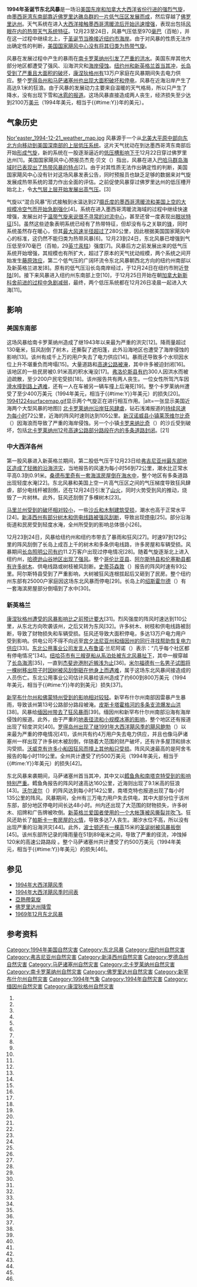**1994年圣诞节东北风暴**是一场沿[美国东岸和](https://zh.wikipedia.org/wiki/美国东岸 "wikilink")[加拿大大西洋省份行进的强烈](../Page/加拿大大西洋省份.md "wikilink")[气旋](../Page/气旋.md "wikilink")，由[墨西哥湾东南部靠近](../Page/墨西哥湾.md "wikilink")[佛罗里达礁岛群的一片](https://zh.wikipedia.org/wiki/佛罗里达礁岛群 "wikilink")[低气压区发展而成](https://zh.wikipedia.org/wiki/低气压 "wikilink")，然后穿越了[佛罗里达州](../Page/佛罗里达州.md "wikilink")。天气系统在进入[大西洋接触](../Page/大西洋.md "wikilink")[墨西哥湾暖流后开始迅速增强](https://zh.wikipedia.org/wiki/墨西哥湾暖流 "wikilink")，表现出包括[风眼在内的](https://zh.wikipedia.org/wiki/风眼 "wikilink")[热带天气系统特征](https://zh.wikipedia.org/wiki/热带气旋 "wikilink")。12月23至24日，风暴气压低至970[毫巴](../Page/巴.md "wikilink")（百帕），并在这一过程中继续北上，于[圣诞节当晚接近](../Page/圣诞节.md "wikilink")[纽约市海岸](https://zh.wikipedia.org/wiki/纽约市 "wikilink")。由于对风暴的性质无法作出确定性的判断，[美国国家飓风中心没有将其归类为热带气旋](https://zh.wikipedia.org/wiki/国家飓风中心 "wikilink")。

风暴在发展过程中产生的暴雨在[南卡罗莱纳州引发了严重的洪水](https://zh.wikipedia.org/wiki/南卡罗莱纳州 "wikilink")。美国东岸其他大部分地区都遭受了强风、沿海洪灾和[海岸侵蚀](https://zh.wikipedia.org/wiki/海岸侵蚀 "wikilink")。[纽约州和](../Page/纽约州.md "wikilink")[新英格兰首当其冲](https://zh.wikipedia.org/wiki/新英格兰 "wikilink")，[长岛受到了严重且大面积的破坏](https://zh.wikipedia.org/wiki/长岛_\(纽约\) "wikilink")，[康涅狄格州有](https://zh.wikipedia.org/wiki/康涅狄格州 "wikilink")13万户家庭在风暴期间失去电力供应。整个[罗得岛州和](https://zh.wikipedia.org/wiki/罗得岛州 "wikilink")[马萨诸塞州也出现大面积破坏和停电](https://zh.wikipedia.org/wiki/马萨诸塞州 "wikilink")，风暴在近海沿岸产生了高达9.1米的狂浪。由于风暴的发展动力主要来自温暖的天气格局，所以只产生了降水，没有出现下雪和[冰雹的报道](../Page/冰雹.md "wikilink")。这场风暴直接造成两人丧生，经济损失至少达到2100万[美元](../Page/美元.md "wikilink")（1994年美元，相当于{{\#time:Y}}年的美元）。

## 气象历史

[Nor'easter_1994-12-21_weather_map.jpg](https://zh.wikipedia.org/wiki/File:Nor'easter_1994-12-21_weather_map.jpg "fig:Nor'easter_1994-12-21_weather_map.jpg")
风暴源于一个从[北美大平原中部向东北方向移动到](../Page/北美大平原.md "wikilink")[美国深南部的上层](https://zh.wikipedia.org/wiki/美国深南部 "wikilink")[低压系统](https://zh.wikipedia.org/wiki/低气压 "wikilink")。这片天气扰动在到达墨西哥湾东南部后开始[形成气旋](https://zh.wikipedia.org/wiki/气旋生成 "wikilink")，新的系统在一股逐渐逼近的[低压槽影响下于](https://zh.wikipedia.org/wiki/低压槽 "wikilink")12月22日穿过佛罗里达州\[1\]。美国国家飓风中心预报员杰克·贝文（）指出，风暴在进入[巴哈马群岛海域时已表现出了](https://zh.wikipedia.org/wiki/巴哈马群岛 "wikilink")[热带风暴的特点](https://zh.wikipedia.org/wiki/热带气旋 "wikilink")\[2\]。由于对其性质无法作出确定性的判断，美国国家飓风中心没有针对这场风暴发表公告，同时预报员也缺乏足够的数据来对气旋发展成热带系统的潜力作出全面的评估。之前促使风暴穿过佛罗里达州的低压槽开始北上，令[大气层上层开始发展出](../Page/大气层.md "wikilink")[高气压](https://zh.wikipedia.org/wiki/高气压 "wikilink")。\[3\]

气旋以“混合风暴”形式接触到水温达到27[摄氏度的墨西哥湾暖流和美国上空的大规模冷空气而开始急剧强化](https://zh.wikipedia.org/wiki/摄氏度 "wikilink")\[4\]。系统在进入墨西哥湾暖流海域的过程中继续快速增强，发展出对于[温带气旋来说很不寻常的](https://zh.wikipedia.org/wiki/温带气旋 "wikilink")[对流中心](https://zh.wikipedia.org/wiki/对流 "wikilink")，甚至还曾一度表现出[眼状特征](https://zh.wikipedia.org/wiki/风眼 "wikilink")\[5\]。虽然这些迹象表明系统已经有了热带特征，但却没有与之关联的[锋](https://zh.wikipedia.org/wiki/锋_\(气象\) "wikilink")，同时系统虽然存在暖心，但其[最大风速半径超过了](../Page/最大风速半径.md "wikilink")280公里，因此根据美国国家飓风中心的标准，这仍然不能归类为热带风暴\[6\]。12月23到24日，东北风暴已增强到气压低至970毫巴（百帕，29[英寸汞柱](https://zh.wikipedia.org/wiki/英寸汞柱 "wikilink")）强度\[7\]。风暴后方之前发展出来的低气压系统开始增强，其规模也有所扩大，超过了原本的天气扰动规模，两个系统之间开始发生[藤原效应](https://zh.wikipedia.org/wiki/藤原效应 "wikilink")，第二个低气压的广阔环流令东北风暴朝西北方向的纽约州南部以及新英格兰进发\[8\]。原有的低气压沿长岛南岸经过，于12月24日在纽约市附近[登陆](https://zh.wikipedia.org/wiki/登陆_\(气象学\) "wikilink")\[9\]。接下来风暴进入纽约州东南部上空\[10\]，于12月25日开始在朝[加拿大](../Page/加拿大.md "wikilink")[新斯科舍前进的过程中急剧减弱](https://zh.wikipedia.org/wiki/新斯科舍 "wikilink")，最终，两个低压系统都在12月26日凌晨一起进入大海\[11\]。

## 影响

### 美国东南部

这场风暴给南卡罗莱纳州造成了继1943年以来最为严重的洪灾\[12\]。降雨量超过130毫米，狂风刮倒了树木，还撕裂了遮阳篷，此外沿海地区也遭受了海岸侵蚀的影响\[13\]。该州有成千上万的用户失去了电力供应\[14\]。暴雨还导致多个水坝因水位上升不堪重负而垮塌\[15\]。大量道路和[高速公路被淹](../Page/高速公路.md "wikilink")，其中许多被迫封闭\[16\]。该地区的一些民房被0.91米高的积水淹没\[17\]。[弗洛伦斯县有约](https://zh.wikipedia.org/wiki/弗洛伦斯县_\(南卡罗莱纳州\) "wikilink")300人因洪水而被迫疏散，至少200户民宅受损\[18\]。该州报告共有两人丧生。一位女性所驾汽车因[滑水撞到路上遇难](https://zh.wikipedia.org/wiki/滑水_\(轮胎\) "wikilink")，还有一人在车被另一辆车撞上后淹死\[19\]。整个卡罗莱纳州遭受了至少400万美元（1994年美元，相当于{{\#time:Y}}年美元）的损失\[20\]。
[19941224surfacemap.gif](https://zh.wikipedia.org/wiki/File:19941224surfacemap.gif "fig:19941224surfacemap.gif")显示两个气旋正在进行相互作用。|alt=一张显示美国近海两个大型风暴的地图\]\]
[北卡罗莱纳州沿岸狂风肆虐](https://zh.wikipedia.org/wiki/北卡罗莱纳州 "wikilink")，钻石浅滩报道的[持续风速为每小时](../Page/最大持续风速.md "wikilink")72公里，近海的阵风时速则达到105公里。[新汉诺威县小镇](https://zh.wikipedia.org/wiki/新汉诺威县 "wikilink")[莱茨维尔比奇](https://zh.wikipedia.org/wiki/莱茨维尔比奇 "wikilink")（）因海浪而导致了严重的海岸侵蚀。另一个小镇[卡罗来纳比奇](https://zh.wikipedia.org/wiki/卡罗来纳比奇 "wikilink")（）的沙丘受到破坏，包括[北卡罗莱纳州12号高速公路部分路段在内的多条道路封闭](https://zh.wikipedia.org/wiki/北卡罗莱纳州12号高速公路 "wikilink")。\[21\]

### 中大西洋各州

第一股风暴进入新英格兰期间，第二股低气压于12月23日给[弗吉尼亚州最东部地区造成了轻微的沿海洪灾](../Page/弗吉尼亚州.md "wikilink")，当地报告的风速为每小时56到72公里，潮水比正常水平高0.3到0.91米。[桑德布里奇有一套海滨房屋倒在海水中](https://zh.wikipedia.org/wiki/桑德布里奇 "wikilink")，整个地区有多条道路出现轻度水淹\[22\]。东北风暴和美国上空一片高气压区之间的气压梯度导致狂风肆虐，部分电线杆被刮倒，还在12月24日引发了[山火](../Page/山火.md "wikilink")，同时火势受到风的推动，烧毁了一片树林。此外，狂风还刮倒了多棵树木\[23\]。

[马里兰州受到的破坏相对较小](../Page/马里兰州.md "wikilink")，一些[沙丘和木制建筑受损](https://zh.wikipedia.org/wiki/沙丘 "wikilink")，潮水也高于正常水平\[24\]。[新泽西州有部分树木和供电线路被强风刮断](../Page/新泽西州.md "wikilink")，导致出现[停电](https://zh.wikipedia.org/wiki/停电 "wikilink")\[25\]。部分沿海街道和民房受到轻度水淹，全州所受到的影响总体很小\[26\]。

12月23到24日，风暴给纽约州和纽约市带去了暴雨和狂风\[27\]。时速97到129公里的阵风刮倒了长岛上成百上千的树木和多条供电线路，许多房屋和车辆受损。风暴期间[长岛照明公司有约](https://zh.wikipedia.org/wiki/长岛照明公司 "wikilink")11.2万客户出现过停电情况\[28\]。随着气旋逐渐北上进入纽约州，[哈德逊山谷地区出现了强风](https://zh.wikipedia.org/wiki/哈德逊山谷 "wikilink")。整个[哥伦比亚县](https://zh.wikipedia.org/wiki/哥伦比亚县_\(纽约州\) "wikilink")、[阿尔斯特县和](https://zh.wikipedia.org/wiki/阿尔斯特县_\(纽约州\) "wikilink")[伦塞勒县都有许多树木](https://zh.wikipedia.org/wiki/伦塞勒县_\(纽约州\) "wikilink")、供电线路或树枝被风刮断。[史蒂芬森敦](https://zh.wikipedia.org/wiki/史蒂芬森敦 "wikilink")（）报告的阵风时速有93公里。阿尔斯特县受到了严重影响，大树被狂风连根拔起后又砸到了民房。整个纽约州东部有25000户家庭因这场东北风暴而停电\[29\]。长岛上的[绍斯霍尔德](https://zh.wikipedia.org/wiki/绍斯霍尔德 "wikilink")（）有一套海滨房屋部分倒塌到了水中\[30\]。

### 新英格兰

[康涅狄格州遭受的风暴影响比之前预计要大](https://zh.wikipedia.org/wiki/康涅狄格州 "wikilink")\[31\]。烈风强度的阵风时速达到110公里，从东北方向吹袭该州，之后又转为东风\[32\]。许多树木、树枝和供电线路被刮断，导致了财物损失和车辆受损。狂风还导致大面积停电，多达13万户电力用户受到影响。供电公司不得不向远至[宾夕法尼亚州和](../Page/宾夕法尼亚州.md "wikilink")[缅因州的同行寻找帮助恢复电力供应](../Page/缅因州.md "wikilink")\[33\]。[东北公用事业公司发言人布鲁诺](https://zh.wikipedia.org/wiki/东北公用事业公司 "wikilink")·兰尼阿诺（）表示：“几乎每个社区都有停电情况”\[34\]。[纽哈芬市有三艘趸船从系泊处被东北风暴扯下](https://zh.wikipedia.org/wiki/纽哈芬市 "wikilink")，其中一艘穿越了[长岛海湾](https://zh.wikipedia.org/wiki/长岛海湾 "wikilink")\[35\]，一直到[杰斐逊港附近搁浅为止](https://zh.wikipedia.org/wiki/杰斐逊港 "wikilink")\[36\]。[米尔福德有一名男子试图将一棵树移出院子时因树被风刮倒砸在他身上而遇难](https://zh.wikipedia.org/wiki/米尔福德_\(康涅狄格州\) "wikilink")，属于这场东北风暴间接造成的人员伤亡。东北公用事业公司估计风暴给该州造成了约600到800万美元（1994年美元，相当于{{\#time:Y}}年的到美元）损失\[37\]。

[新罕布什尔州和](../Page/新罕布什尔州.md "wikilink")[佛蒙特州受到的影响相对较轻](../Page/佛蒙特州.md "wikilink")。新罕布什尔州南部因雷暴产生暴雨，导致该州第13号公路部分路段被淹。[皮斯卡塔霍格河的多条](https://zh.wikipedia.org/wiki/皮斯卡塔霍格河 "wikilink")[支流爆发山洪](https://zh.wikipedia.org/wiki/支流 "wikilink")\[38\]。风暴给[缅因州带去了狂风暴雨](../Page/缅因州.md "wikilink")\[39\]。缅因州和新罕布什尔州南部沿海有海岸侵蚀的报道。此外，由于严重的[地表径流和小规模](https://zh.wikipedia.org/wiki/地表径流 "wikilink")[冰塞的影响](https://zh.wikipedia.org/wiki/冰塞 "wikilink")，整个地区还有报道出现了轻度洪灾\[40\]。[罗得岛州出现了继](https://zh.wikipedia.org/wiki/罗得岛州 "wikilink")[1991年大西洋飓风季的](../Page/1991年大西洋飓风季.md "wikilink")[飓风鲍勃](https://zh.wikipedia.org/wiki/飓风鲍勃 "wikilink")（）以来最为严重的停电情况\[41\]，该州共有约4万用户失去电力供应，并且也像马萨诸塞州一样出现了许多树木被刮倒，伴随着大范围的财产破坏，还有许多屋顶和排水沟受损。[沃威克有许多小船因狂风而撞上其他船只受损](https://zh.wikipedia.org/wiki/沃威克_\(罗得岛州\) "wikilink")。阵风风速最高的是阿舍韦报告的每小时119公里。全州共计遭受了约500万美元（1994年美元，相当于{{\#time:Y}}年美元）的损失\[42\]。

东北风暴来袭期间，马萨诸塞州首当其冲，其中又以[鳕鱼角和](https://zh.wikipedia.org/wiki/鳕鱼角 "wikilink")[南塔克特受到的影响特别严重](../Page/南塔克特.md "wikilink")。鳕鱼角报告的阵风时速高达160公里，近海则出现了9.1米高的狂浪\[43\]。[沃尔波尔](https://zh.wikipedia.org/wiki/沃尔波尔 "wikilink")（）的阵风达到每小时142公里，南塔克特也报道出现了每小时135公里的阵风。风暴期间，全州有三万电力用户失去供电，其中大部分位于该州东部，部分地区停电时间长达48小时。州内还出现了大范围的财物损失，许多树木、招牌和广告牌被吹倒。[新英格兰爱国者使用的一个大帐篷被风撕裂并吹飞](../Page/新英格兰爱国者.md "wikilink")。狂风还助长了[帕斯卡一套房屋的火情](../Page/帕斯卡.md "wikilink")，导致多达7人丧生。潮汐水位不高，所以没有出现严重的沿海洪灾\[44\]。此外，[波士顿还有一棵高](../Page/波士顿.md "wikilink")15米的[圣诞树被风暴扳倒](../Page/圣诞树.md "wikilink")\[45\]。该州东部所记录的降雨量在51到89毫米之间，导致了严重的径流，冲蚀掉120米的高速公路路段
。整个马萨诸塞州共计遭受了约500万美元（1994年美元，相当于{{\#time:Y}}年美元）的损失\[46\]。

## 参见

  - [1994年大西洋飓风季](https://zh.wikipedia.org/wiki/1994年大西洋飓风季 "wikilink")
  - [1994年大西洋飓风季时间表](https://zh.wikipedia.org/wiki/1994年大西洋飓风季时间表 "wikilink")
  - [亞熱帶氣旋](https://zh.wikipedia.org/wiki/亞熱帶氣旋 "wikilink")
  - [佛罗里达州降雪](https://zh.wikipedia.org/wiki/佛罗里达州降雪 "wikilink")
  - [1969年12月东北风暴](https://zh.wikipedia.org/wiki/1969年12月东北风暴 "wikilink")

## 参考资料

[Category:1994年美国自然灾害](https://zh.wikipedia.org/wiki/Category:1994年美国自然灾害 "wikilink")
[Category:东北风暴](https://zh.wikipedia.org/wiki/Category:东北风暴 "wikilink")
[Category:纽约州自然灾害](https://zh.wikipedia.org/wiki/Category:纽约州自然灾害 "wikilink")
[Category:弗吉尼亚州自然灾害](https://zh.wikipedia.org/wiki/Category:弗吉尼亚州自然灾害 "wikilink")
[Category:新泽西州自然灾害](https://zh.wikipedia.org/wiki/Category:新泽西州自然灾害 "wikilink")
[Category:罗德岛州自然灾害](https://zh.wikipedia.org/wiki/Category:罗德岛州自然灾害 "wikilink")
[Category:马萨诸塞州自然灾害](https://zh.wikipedia.org/wiki/Category:马萨诸塞州自然灾害 "wikilink")
[Category:北卡罗莱纳州自然灾害](https://zh.wikipedia.org/wiki/Category:北卡罗莱纳州自然灾害 "wikilink")
[Category:南卡罗莱纳州自然灾害](https://zh.wikipedia.org/wiki/Category:南卡罗莱纳州自然灾害 "wikilink")
[Category:佛罗里达州自然灾害](https://zh.wikipedia.org/wiki/Category:佛罗里达州自然灾害 "wikilink")
[Category:新罕布什尔州自然灾害](https://zh.wikipedia.org/wiki/Category:新罕布什尔州自然灾害 "wikilink")
[Category:1994年气象](https://zh.wikipedia.org/wiki/Category:1994年气象 "wikilink")
[Category:1994年自然灾害](https://zh.wikipedia.org/wiki/Category:1994年自然灾害 "wikilink")
[Category:缅因州自然灾害](https://zh.wikipedia.org/wiki/Category:缅因州自然灾害 "wikilink")
[Category:康涅狄格州自然灾害](https://zh.wikipedia.org/wiki/Category:康涅狄格州自然灾害 "wikilink")

1.

2.
3.

4.

5.
6.
7.
8.
9.

10.

11.
12.

13.

14.

15.
16.

17.

18.

19.

20.
21.

22.

23.

24.

25.

26.

27.

28.
29.
30.

31.

32.

33.
34.
35.
36.

37.

38.

39.

40.
41.

42.

43.
44.
45.

46.